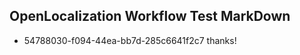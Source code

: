 ## OpenLocalization Workflow Test MarkDown
* 54788030-f094-44ea-bb7d-285c6641f2c7 thanks!

<!--HONumber=Aug16_HO3-->


